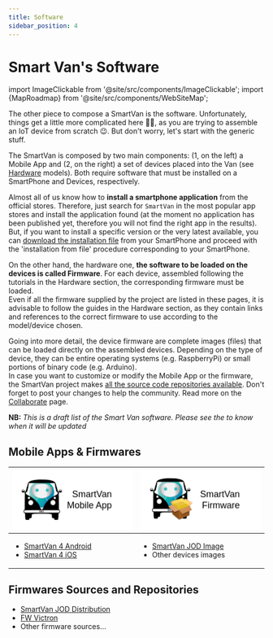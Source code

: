 ```yaml
---
title: Software
sidebar_position: 4
---
```


# Smart Van's Software

import ImageClickable from '@site/src/components/ImageClickable';
import {MapRoadmap} from '@site/src/components/WebSiteMap';

The other piece to compose a SmartVan is the software. Unfortunately, things
get a little more complicated here 🏴‍☠️, as you are trying to assemble an IoT
device from scratch 😉. But don't worry, let's start with the generic stuff.

The SmartVan is composed by two main components: (1, on the left) a Mobile App
and (2, on the right) a set of devices placed into the Van (see [Hardware](hardware)
models). Both require software that must be installed on a SmartPhone and
Devices, respectively.

<ImageClickable
  src="/img/software/smartvan_diagram_for_software.png"
  alt="SmartVan's Software diagram" />

Almost all of us know how to **install a smartphone application** from the official
stores. Therefore, just search for <code>SmartVan</code> in the most popular
app stores and install the application found (at the moment no application has
been published yet, therefore you will not find the right app in the results).<br/>
But, if you want to install a specific version or the very latest available,
you can [download the installation file](MOBILE_APP/Downloads) from your SmartPhone and proceed
with the 'installation from file' procedure corresponding to your SmartPhone.

On the other hand, the hardware one, **the software to be loaded on the devices
is called Firmware**. For each device, assembled following the tutorials in the
Hardware section, the corresponding firmware must be loaded.<br />
Even if all the firmware supplied by the project are listed in these pages, it
is advisable to follow the guides in the Hardware section, as they contain
links and references to the correct firmware to use according to the model/device
chosen.

Going into more detail, the device firmware are complete images (files) that can
be loaded directly on the assembled devices. Depending on the type of device,
they can be entire operating systems (e.g. RaspberryPi) or small portions of
binary code (e.g. Arduino).<br />
In case you want to customize or modify the Mobile App or the firmware, the
SmartVan project makes <a href="https://github.com/orgs/Smart-Van-2-0/repositories">
all the source code repositories available</a>. Don't forget to post your
changes to help the community. Read more on the [Collaborate](/collaborate)
page.

**NB:** *This is a draft list of the Smart Van software. Please see
the <MapRoadmap /> to know when it will be updated*

## Mobile Apps & Firmwares

<table>
<thead><tr>
<th>
  <img src="/img/software/software_mobile_app.png" />
</th>
<th>
  <img src="/img/software/software_firmware.png" />
</th>
</tr></thead>
<tbody><tr>
<td>
  <ul>
    <li><a href="software/mobile_app/android">SmartVan 4 Android</a></li>
    <li><a href="software/mobile_app/ios">SmartVan 4 iOS</a></li>
  </ul>
</td>
<td>
  <ul>
    <li><a href="software/images/jod_smart_van_image">SmartVan JOD Image</a></li>
    <li>Other devices images</li>
  </ul>
</td>
</tr></tbody>
</table>


## Firmwares Sources and Repositories
* [SmartVan JOD Distribution](software/firmware/jod_smart_van)
* [FW Victron](software/firmware/fw_victron)
* Other firmware sources...
